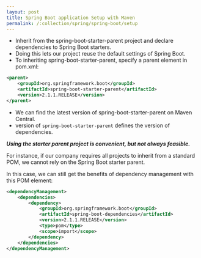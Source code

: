 ```yaml
---
layout: post
title: Spring Boot application Setup with Maven
permalink: /:collection/spring/spring-boot/setup
---
```


- Inherit from the spring-boot-starter-parent project and declare dependencies to Spring Boot starters. 
- Doing this lets our project reuse the default settings of Spring Boot.
- To inheriting spring-boot-starter-parent, specify a parent element in pom.xml:

```xml
<parent>
    <groupId>org.springframework.boot</groupId>
    <artifactId>spring-boot-starter-parent</artifactId>
    <version>2.1.1.RELEASE</version>
</parent>
```
- We can find the latest version of spring-boot-starter-parent on Maven Central.
- version of `spring-boot-starter-parent` defines the version of dependencies.

***Using the starter parent project is convenient, but not always feasible.***

For instance, if our company requires all projects to inherit from a standard POM, we cannot rely on the Spring Boot starter parent.

In this case, we can still get the benefits of dependency management with this POM element:
```xml
<dependencyManagement>
    <dependencies>
        <dependency>
            <groupId>org.springframework.boot</groupId>
            <artifactId>spring-boot-dependencies</artifactId>
            <version>2.1.1.RELEASE</version>
            <type>pom</type>
            <scope>import</scope>
        </dependency>
    </dependencies>
</dependencyManagement>
```
